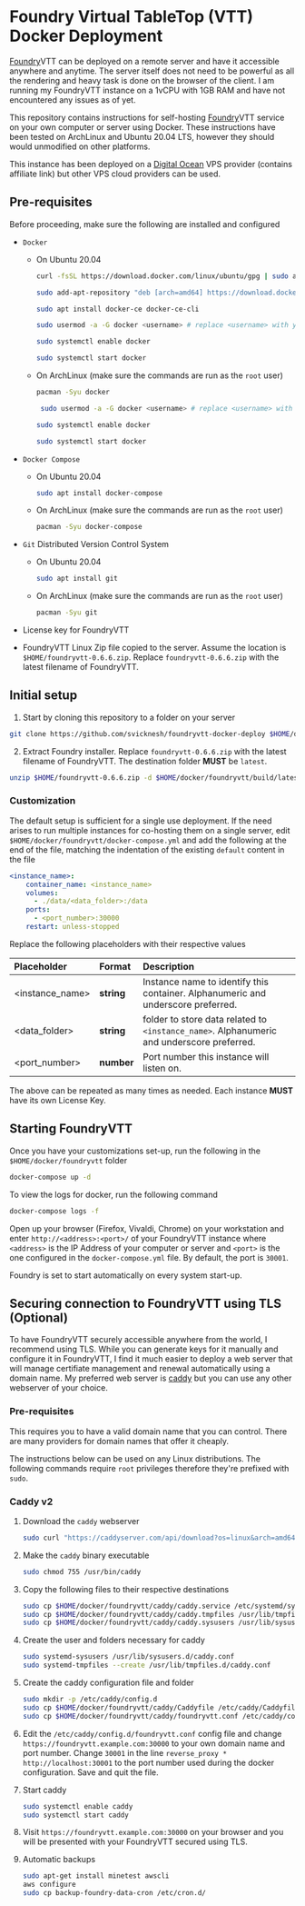 # Foundry Virtual TableTop (VTT) Docker Deployment

[Foundry](https://foundryvtt.com)VTT can be deployed on a remote server and have it accessible anywhere and anytime. The server itself does not need to be powerful as all the rendering and heavy task is done on the browser of the client. I am running my FoundryVTT instance on a 1vCPU with 1GB RAM and have not encountered any issues as of yet.

This repository contains instructions for self-hosting [Foundry](https://foundryvtt.com)VTT service on your own computer or server using Docker. These instructions have been tested on ArchLinux and Ubuntu 20.04 LTS, however they should would unmodified on other platforms. 

This instance has been deployed on a [Digital Ocean](https://m.do.co/c/708b58d46cf0) VPS provider (contains affiliate link) but other VPS cloud providers can be used.

## Pre-requisites

Before proceeding, make sure the following are installed and configured 

- `Docker`
    - On Ubuntu 20.04
        ```bash
        curl -fsSL https://download.docker.com/linux/ubuntu/gpg | sudo apt-key add -

        sudo add-apt-repository "deb [arch=amd64] https://download.docker.com/linux/ubuntu $(lsb_release -cs) stable"

        sudo apt install docker-ce docker-ce-cli

        sudo usermod -a -G docker <username> # replace <username> with your own username. You need to logout and login again for changes to take effect

        sudo systemctl enable docker

        sudo systemctl start docker
        ```
    - On ArchLinux (make sure the commands are run as the `root` user)
        ```bash
        pacman -Syu docker

         sudo usermod -a -G docker <username> # replace <username> with your own username. You need to logout and login again for changes to take effect

        sudo systemctl enable docker

        sudo systemctl start docker
        ```

- `Docker Compose`
    - On Ubuntu 20.04
        ```bash
        sudo apt install docker-compose
        ```
    - On ArchLinux (make sure the commands are run as the `root` user)
        ```bash
        pacman -Syu docker-compose
        ```

- `Git` Distributed Version Control System
    - On Ubuntu 20.04
        ```bash
        sudo apt install git
        ```
    - On ArchLinux (make sure the commands are run as the `root` user)
        ```bash
        pacman -Syu git
        ```

- License key for FoundryVTT

- FoundryVTT Linux Zip file copied to the server. Assume the location is `$HOME/foundryvtt-0.6.6.zip`. Replace `foundryvtt-0.6.6.zip` with the latest filename of FoundryVTT.


## Initial setup

1. Start by cloning this repository to a folder on your server
```bash
git clone https://github.com/svicknesh/foundryvtt-docker-deploy $HOME/docker/foundryvtt
```

2. Extract Foundry installer. Replace `foundryvtt-0.6.6.zip` with the latest filename of FoundryVTT. The destination folder **MUST** be `latest`.
```bash
unzip $HOME/foundryvtt-0.6.6.zip -d $HOME/docker/foundryvtt/build/latest
```

### Customization

The default setup is sufficient for a single use deployment. If the need arises to run multiple instances for co-hosting them on a single server, edit `$HOME/docker/foundryvtt/docker-compose.yml` and add the following at the end of the file, matching the indentation of the existing `default` content in the file

```yaml
<instance_name>:
    container_name: <instance_name>
    volumes:
      - ./data/<data_folder>:/data 
    ports:
      - <port_number>:30000 
    restart: unless-stopped
```

Replace the following placeholders with their respective values

Placeholder | Format | Description 
:--- | :--- | :---
<instance_name> | **string** | Instance name to identify this container. Alphanumeric and underscore preferred.
<data_folder> | **string** | folder to store data related to `<instance_name>`. Alphanumeric and underscore preferred.
<port_number> | **number** | Port number this instance will listen on.

The above can be repeated as many times as needed. Each instance **MUST** have its own License Key.


## Starting FoundryVTT

Once you have your customizations set-up, run the following in the `$HOME/docker/foundryvtt` folder
```bash
docker-compose up -d
```

To view the logs for docker, run the following command
```bash
docker-compose logs -f
```

Open up your browser (Firefox, Vivaldi, Chrome) on your workstation and enter `http://<address>:<port>/` of your FoundryVTT instance where `<address>` is the IP Address of your computer or server and `<port>` is the one configured in the `docker-compose.yml` file. By default, the port is `30001`.

Foundry is set to start automatically on every system start-up.


## Securing connection to FoundryVTT using TLS (Optional)

To have FoundryVTT securely accessible anywhere from the world, I recommend using TLS. While you can generate keys for it manually and configure it in FoundryVTT, I find it much easier to deploy a web server that will manage certifiate management and renewal automatically using a domain name. My preferred web server is [caddy](https://caddyserver.com) but you can use any other webserver of your choice.

### Pre-requisites

This requires you to have a valid domain name that you can control. There are many providers for domain names that offer it cheaply.

The instructions below can be used on any Linux distributions. The following commands require `root` privileges therefore they're prefixed with `sudo`.


### Caddy v2

1. Download the `caddy` webserver
    ```bash
    sudo curl "https://caddyserver.com/api/download?os=linux&arch=amd64&idempotency=81212248794919" -o /usr/bin/caddy
    ```

2. Make the `caddy` binary executable
    ```bash
    sudo chmod 755 /usr/bin/caddy
    ```

3. Copy the following files to their respective destinations
    ```bash
    sudo cp $HOME/docker/foundryvtt/caddy/caddy.service /etc/systemd/system/caddy.service
    sudo cp $HOME/docker/foundryvtt/caddy/caddy.tmpfiles /usr/lib/tmpfiles.d/caddy.conf
    sudo cp $HOME/docker/foundryvtt/caddy/caddy.sysusers /usr/lib/sysusers.d/caddy.conf
    ```

4. Create the user and folders necessary for caddy
    ```bash
    sudo systemd-sysusers /usr/lib/sysusers.d/caddy.conf
    sudo systemd-tmpfiles --create /usr/lib/tmpfiles.d/caddy.conf 
    ```

5. Create the caddy configuration file and folder
    ```bash
    sudo mkdir -p /etc/caddy/config.d
    sudo cp $HOME/docker/foundryvtt/caddy/Caddyfile /etc/caddy/Caddyfile
    sudo cp $HOME/docker/foundryvtt/caddy/foundryvtt.conf /etc/caddy/config.d/foundryvtt.conf
    ```

6. Edit the `/etc/caddy/config.d/foundryvtt.conf` config file and change `https://foundryvtt.example.com:30000` to your own domain name and port number. Change `30001` in the line `reverse_proxy * http://localhost:30001` to the port number used during the docker configuration. Save and quit the file.

7. Start caddy
    ```bash
    sudo systemctl enable caddy
    sudo systemctl start caddy
    ```

8. Visit `https://foundryvtt.example.com:30000` on your browser and you will be presented with your FoundryVTT secured using TLS.

9. Automatic backups
    ```bash
    sudo apt-get install minetest awscli
    aws configure
    sudo cp backup-foundry-data-cron /etc/cron.d/
    ```
